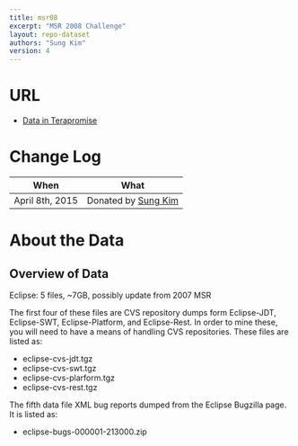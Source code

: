 ```yaml
---
title: msr08
excerpt: "MSR 2008 Challenge"
layout: repo-dataset
authors: "Sung Kim"
version: 4
---
```


# URL

* [Data in Terapromise](https://terapromise.csc.ncsu.edu/!/#repo/view/head/msr/msr08)

# Change Log

When | What
---- | ----
April 8th, 2015 | Donated by [Sung Kim](/repo/people/data-donors/promise4.html)

# About the Data

## Overview of Data

Eclipse: 5 files, ~7GB, possibly update from 2007 MSR

The first four of these files are CVS repository dumps form Eclipse-JDT, Eclipse-SWT, Eclipse-Platform, and Eclipse-Rest. In order to mine these, you will need to have a means of handling CVS repositories. These files are listed as:

 * eclipse-cvs-jdt.tgz
 * eclipse-cvs-swt.tgz
 * eclipse-cvs-plarform.tgz
 * eclipse-cvs-rest.tgz

The fifth data file XML bug reports dumped from the Eclipse Bugzilla page. It is listed as:

 * eclipse-bugs-000001-213000.zip
